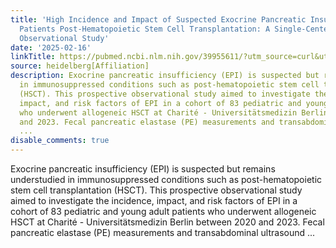 ```yaml
---
title: 'High Incidence and Impact of Suspected Exocrine Pancreatic Insufficiency in
  Patients Post-Hematopoietic Stem Cell Transplantation: A Single-Center Prospective
  Observational Study'
date: '2025-02-16'
linkTitle: https://pubmed.ncbi.nlm.nih.gov/39955611/?utm_source=curl&utm_medium=rss&utm_campaign=pubmed-2&utm_content=1FakS-2QOkCT8HsMOQP1bCRQ4YzyumYOmxmF0moLsQ3dFB1E9V&fc=20220326224207&ff=20250216171018&v=2.18.0.post9+e462414
source: heidelberg[Affiliation]
description: Exocrine pancreatic insufficiency (EPI) is suspected but remains understudied
  in immunosuppressed conditions such as post-hematopoietic stem cell transplantation
  (HSCT). This prospective observational study aimed to investigate the incidence,
  impact, and risk factors of EPI in a cohort of 83 pediatric and young adult patients
  who underwent allogeneic HSCT at Charité - Universitätsmedizin Berlin between 2020
  and 2023. Fecal pancreatic elastase (PE) measurements and transabdominal ultrasound
  ...
disable_comments: true
---
```

Exocrine pancreatic insufficiency (EPI) is suspected but remains understudied in immunosuppressed conditions such as post-hematopoietic stem cell transplantation (HSCT). This prospective observational study aimed to investigate the incidence, impact, and risk factors of EPI in a cohort of 83 pediatric and young adult patients who underwent allogeneic HSCT at Charité - Universitätsmedizin Berlin between 2020 and 2023. Fecal pancreatic elastase (PE) measurements and transabdominal ultrasound ...